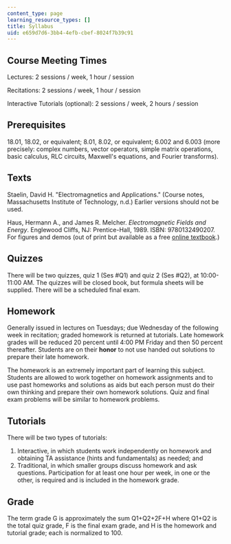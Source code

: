 ```yaml
---
content_type: page
learning_resource_types: []
title: Syllabus
uid: e659d7d6-3bb4-4efb-cbef-8024f7b39c91
---
```


Course Meeting Times
--------------------

Lectures: 2 sessions / week, 1 hour / session

Recitations: 2 sessions / week, 1 hour / session

Interactive Tutorials (optional): 2 sessions / week, 2 hours / session

Prerequisites
-------------

18.01, 18.02, or equivalent; 8.01, 8.02, or equivalent; 6.002 and 6.003 (more precisely: complex numbers, vector operators, simple matrix operations, basic calculus, RLC circuits, Maxwell's equations, and Fourier transforms).

Texts
-----

Staelin, David H. "Electromagnetics and Applications." (Course notes, Massachusetts Institute of Technology, n.d.) Earlier versions should not be used.

Haus, Hermann A., and James R. Melcher. _Electromagnetic Fields and Energy_. Englewood Cliffs, NJ: Prentice-Hall, 1989. ISBN: 9780132490207. For figures and demos (out of print but available as a free [online textbook](/resources/res-6-001-electromagnetic-fields-and-energy-spring-2008).)

Quizzes
-------

There will be two quizzes, quiz 1 (Ses #Q1) and quiz 2 (Ses #Q2), at 10:00-11:00 AM. The quizzes will be closed book, but formula sheets will be supplied. There will be a scheduled final exam.

Homework
--------

Generally issued in lectures on Tuesdays; due Wednesday of the following week in recitation; graded homework is returned at tutorials. Late homework grades will be reduced 20 percent until 4:00 PM Friday and then 50 percent thereafter. Students are on their **honor** to not use handed out solutions to prepare their late homework.

The homework is an extremely important part of learning this subject. Students are allowed to work together on homework assignments and to use past homeworks and solutions as aids but each person must do their own thinking and prepare their own homework solutions. Quiz and final exam problems will be similar to homework problems.

Tutorials
---------

There will be two types of tutorials:

1.  Interactive, in which students work independently on homework and obtaining TA assistance (hints and fundamentals) as needed; and
2.  Traditional, in which smaller groups discuss homework and ask questions. Participation for at least one hour per week, in one or the other, is required and is included in the homework grade.

Grade
-----

The term grade G is approximately the sum Q1+Q2+2F+H where Q1+Q2 is the total quiz grade, F is the final exam grade, and H is the homework and tutorial grade; each is normalized to 100.